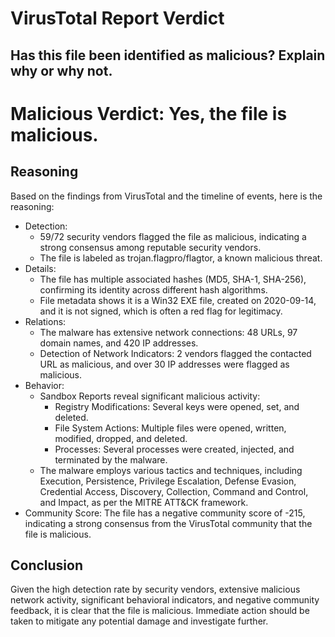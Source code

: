 # VirusTotal Report Verdict

## Has this file been identified as malicious? Explain why or why not.

# Malicious Verdict: Yes, the file is malicious.

## Reasoning
Based on the findings from VirusTotal and the timeline of events, here is the reasoning:
- Detection:
  - 59/72 security vendors flagged the file as malicious, indicating a strong consensus among reputable security vendors.
  - The file is labeled as trojan.flagpro/flagtor, a known malicious threat.
- Details:
  - The file has multiple associated hashes (MD5, SHA-1, SHA-256), confirming its identity across different hash algorithms.
  - File metadata shows it is a Win32 EXE file, created on 2020-09-14, and it is not signed, which is often a red flag for legitimacy.
- Relations: 
  - The malware has extensive network connections: 48 URLs, 97 domain names, and 420 IP addresses.
  - Detection of Network Indicators: 2 vendors flagged the contacted URL as malicious, and over 30 IP addresses were flagged as malicious.
- Behavior:
  - Sandbox Reports reveal significant malicious activity:
      - Registry Modifications: Several keys were opened, set, and deleted.
      - File System Actions: Multiple files were opened, written, modified, dropped, and deleted.
      - Processes: Several processes were created, injected, and terminated by the malware.
  - The malware employs various tactics and techniques, including Execution, Persistence, Privilege Escalation, Defense Evasion, Credential Access, Discovery, Collection, Command and Control, and Impact, as per the MITRE ATT&CK framework.
- Community Score:
The file has a negative community score of -215, indicating a strong consensus from the VirusTotal community that the file is malicious.

## Conclusion
Given the high detection rate by security vendors, extensive malicious network activity, significant behavioral indicators, and negative community feedback, it is clear that the file is malicious. Immediate action should be taken to mitigate any potential damage and investigate further. 
